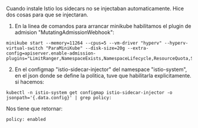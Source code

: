 Cuando instale Istio los sidecars no se injectaban automaticamente. Hice dos cosas para que se injectaran.  

1. En la linea de comandos para arrancar minikube habilitamos el plugin de admision "MutatingAdmissionWebhook":  

```
minikube start --memory=11264 --cpus=5 --vm-driver "hyperv" --hyperv-virtual-switch "ParaMiniKube" --disk-size=20g --extra-config=apiserver.enable-admission-plugins="LimitRanger,NamespaceExists,NamespaceLifecycle,ResourceQuota,ServiceAccount,DefaultStorageClass,MutatingAdmissionWebhook"
```

2. En el configmap "istio-sidecar-injector" del namespace "istio-system", en el json donde se define la politica, tuve que habilitarla explicitamente. si hacemos:  
```
kubectl -n istio-system get configmap istio-sidecar-injector -o jsonpath='{.data.config}' | grep policy:
```  

Nos tiene que retornar:  
```
policy: enabled
```